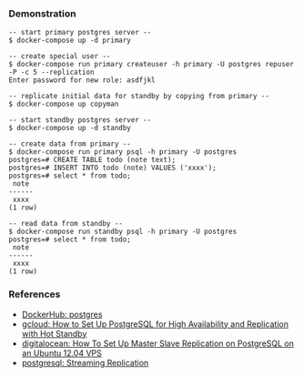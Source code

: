 ### Demonstration

```
-- start primary postgres server --
$ docker-compose up -d primary

-- create special user --
$ docker-compose run primary createuser -h primary -U postgres repuser -P -c 5 --replication
Enter password for new role: asdfjkl

-- replicate initial data for standby by copying from primary --
$ docker-compose up copyman

-- start standby postgres server --
$ docker-compose up -d standby

-- create data from primary --
$ docker-compose run primary psql -h primary -U postgres
postgres=# CREATE TABLE todo (note text);
postgres=# INSERT INTO todo (note) VALUES ('xxxx');
postgres=# select * from todo;
 note
------
 xxxx
(1 row)

-- read data from standby --
$ docker-compose run standby psql -h primary -U postgres
postgres=# select * from todo;
 note
------
 xxxx
(1 row)
```


### References

- [DockerHub: postgres](https://hub.docker.com/_/postgres/)
- [gcloud: How to Set Up PostgreSQL for High Availability and Replication with Hot Standby](https://cloud.google.com/solutions/setup-postgres-hot-standby)
- [digitalocean: How To Set Up Master Slave Replication on PostgreSQL on an Ubuntu 12.04 VPS](https://www.digitalocean.com/community/tutorials/how-to-set-up-master-slave-replication-on-postgresql-on-an-ubuntu-12-04-vps)
- [postgresql: Streaming Replication](https://www.postgresql.org/docs/9.3/static/warm-standby.html#STREAMING-REPLICATION)
